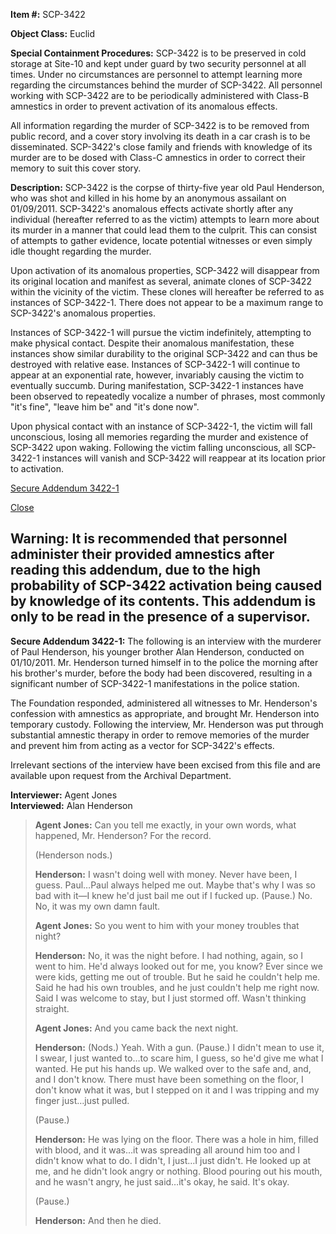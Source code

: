 **Item #:** SCP-3422

**Object Class:** Euclid

**Special Containment Procedures:** SCP-3422 is to be preserved in cold storage at Site-10 and kept under guard by two security personnel at all times. Under no circumstances are personnel to attempt learning more regarding the circumstances behind the murder of SCP-3422. All personnel working with SCP-3422 are to be periodically administered with Class-B amnestics in order to prevent activation of its anomalous effects.

All information regarding the murder of SCP-3422 is to be removed from public record, and a cover story involving its death in a car crash is to be disseminated. SCP-3422's close family and friends with knowledge of its murder are to be dosed with Class-C amnestics in order to correct their memory to suit this cover story.

**Description:** SCP-3422 is the corpse of thirty-five year old Paul Henderson, who was shot and killed in his home by an anonymous assailant on 01/09/2011. SCP-3422's anomalous effects activate shortly after any individual (hereafter referred to as the victim) attempts to learn more about its murder in a manner that could lead them to the culprit. This can consist of attempts to gather evidence, locate potential witnesses or even simply idle thought regarding the murder.

Upon activation of its anomalous properties, SCP-3422 will disappear from its original location and manifest as several, animate clones of SCP-3422 within the vicinity of the victim. These clones will hereafter be referred to as instances of SCP-3422-1. There does not appear to be a maximum range to SCP-3422's anomalous properties.

Instances of SCP-3422-1 will pursue the victim indefinitely, attempting to make physical contact. Despite their anomalous manifestation, these instances show similar durability to the original SCP-3422 and can thus be destroyed with relative ease. Instances of SCP-3422-1 will continue to appear at an exponential rate, however, invariably causing the victim to eventually succumb. During manifestation, SCP-3422-1 instances have been observed to repeatedly vocalize a number of phrases, most commonly "it's fine", "leave him be" and "it's done now".

Upon physical contact with an instance of SCP-3422-1, the victim will fall unconscious, losing all memories regarding the murder and existence of SCP-3422 upon waking. Following the victim falling unconscious, all SCP-3422-1 instances will vanish and SCP-3422 will reappear at its location prior to activation.

[Secure Addendum 3422-1](javascript:;)

[Close](javascript:;)

Warning: It is recommended that personnel administer their provided amnestics after reading this addendum, due to the high probability of SCP-3422 activation being caused by knowledge of its contents. This addendum is only to be read in the presence of a supervisor.
--------------------------------------------------------------------------------------------------------------------------------------------------------------------------------------------------------------------------------------------------------------------------

**Secure Addendum 3422-1:** The following is an interview with the murderer of Paul Henderson, his younger brother Alan Henderson, conducted on 01/10/2011. Mr. Henderson turned himself in to the police the morning after his brother's murder, before the body had been discovered, resulting in a significant number of SCP-3422-1 manifestations in the police station.

The Foundation responded, administered all witnesses to Mr. Henderson's confession with amnestics as appropriate, and brought Mr. Henderson into temporary custody. Following the interview, Mr. Henderson was put through substantial amnestic therapy in order to remove memories of the murder and prevent him from acting as a vector for SCP-3422's effects.

Irrelevant sections of the interview have been excised from this file and are available upon request from the Archival Department.

**Interviewer:** Agent Jones  
**Interviewed:** Alan Henderson

> **<Begin Interview>**
> 
> **Agent Jones:** Can you tell me exactly, in your own words, what happened, Mr. Henderson? For the record.
> 
> (Henderson nods.)
> 
> **Henderson:** I wasn't doing well with money. Never have been, I guess. Paul…Paul always helped me out. Maybe that's why I was so bad with it—I knew he'd just bail me out if I fucked up. (Pause.) No. No, it was my own damn fault.
> 
> **Agent Jones:** So you went to him with your money troubles that night?
> 
> **Henderson:** No, it was the night before. I had nothing, again, so I went to him. He'd always looked out for me, you know? Ever since we were kids, getting me out of trouble. But he said he couldn't help me. Said he had his own troubles, and he just couldn't help me right now. Said I was welcome to stay, but I just stormed off. Wasn't thinking straight.
> 
> **Agent Jones:** And you came back the next night.
> 
> **Henderson:** (Nods.) Yeah. With a gun. (Pause.) I didn't mean to use it, I swear, I just wanted to…to scare him, I guess, so he'd give me what I wanted. He put his hands up. We walked over to the safe and, and, and I don't know. There must have been something on the floor, I don't know what it was, but I stepped on it and I was tripping and my finger just…just pulled.
> 
> (Pause.)
> 
> **Henderson:** He was lying on the floor. There was a hole in him, filled with blood, and it was…it was spreading all around him too and I didn't know what to do. I didn't, I just…I just didn't. He looked up at me, and he didn't look angry or nothing. Blood pouring out his mouth, and he wasn't angry, he just said…it's okay, he said. It's okay.
> 
> (Pause.)
> 
> **Henderson:** And then he died.
> 
> **<End Interview>**